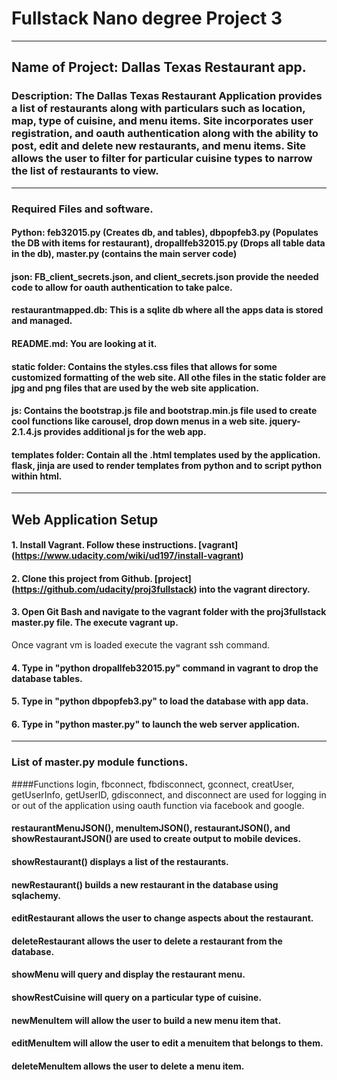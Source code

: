 # Fullstack Nano degree Project 3

***

## Name of Project: Dallas Texas Restaurant app.

### Description: The Dallas Texas Restaurant Application provides a list of restaurants along with particulars such as location, map, type of cuisine, and menu items. Site incorporates user registration, and oauth authentication along with the ability to post, edit and delete new restaurants, and menu items. Site allows the user to filter for particular cuisine types to narrow the list of restaurants to view.
***

### Required Files and software.

#### Python: feb32015.py (Creates db, and tables), dbpopfeb3.py (Populates the DB with items for restaurant), dropallfeb32015.py (Drops all table data in the db), master.py (contains the main server code)

#### json: FB_client_secrets.json, and client_secrets.json provide the needed code to allow for oauth authentication to take palce.

#### restaurantmapped.db: This is a sqlite db where all the apps data is stored and managed.

#### README.md: You are looking at it.

#### static folder: Contains the styles.css files that allows for some customized formatting of the web site. All othe files in the static folder are jpg and png files that are used by the web site application.

#### js: Contains the bootstrap.js file and bootstrap.min.js file used to create cool functions like carousel, drop down menus in a web site. jquery-2.1.4.js provides additional js for the web app.

#### templates folder: Contain all the .html templates used by the application. flask, jinja are used to render templates from python and to script python within html.
***

## Web Application Setup

#### 1. Install Vagrant. Follow these instructions. [vagrant] (https://www.udacity.com/wiki/ud197/install-vagrant)
#### 2. Clone this project from Github. [project] (https://github.com/udacity/proj3fullstack) into the vagrant directory. 
#### 3. Open Git Bash and navigate to the vagrant folder with the proj3fullstack master.py file. The execute vagrant up.
Once vagrant vm is loaded execute the vagrant ssh command. 
#### 4. Type in "python dropallfeb32015.py" command in vagrant to drop the database tables.
#### 5. Type in "python dbpopfeb3.py" to load the database with app data.
#### 6. Type in "python master.py" to launch the web server application.

***
### List of master.py module functions.

####Functions login, fbconnect, fbdisconnect, gconnect, creatUser, getUserInfo, getUserID, gdisconnect, and disconnect are used for logging in or out of the application using oauth function via facebook and google.

#### restaurantMenuJSON(), menuItemJSON(), restaurantJSON(), and showRestaurantJSON() are used to create output to mobile devices.

#### showRestaurant() displays a list of the restaurants.

#### newRestaurant() builds a new restaurant in the database using sqlachemy.

#### editRestaurant allows the user to change aspects about the restaurant.

#### deleteRestaurant allows the user to delete a restaurant from the database.

#### showMenu will query and display the restaurant menu.

#### showRestCuisine will query on a particular type of cuisine.

#### newMenuItem will allow the user to build a new menu item that.

#### editMenuItem will allow the user to edit a menuitem that belongs to them.

#### deleteMenuItem allows the user to delete a menu item.



